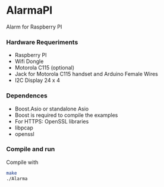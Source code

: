 # AlarmaPI
Alarm for Raspberry PI

### Hardware Requeriments
* Raspberry PI 
* Wifi Dongle
* Motorola C115 (optional)
* Jack for Motorola C115 handset and Arduino Female Wires 
* I2C Display 24 x 4

### Dependences

* Boost.Asio or standalone Asio
* Boost is required to compile the examples
* For HTTPS: OpenSSL libraries 
* libpcap
* openssl

### Compile and run
Compile with
```sh
make
./Alarma
```
